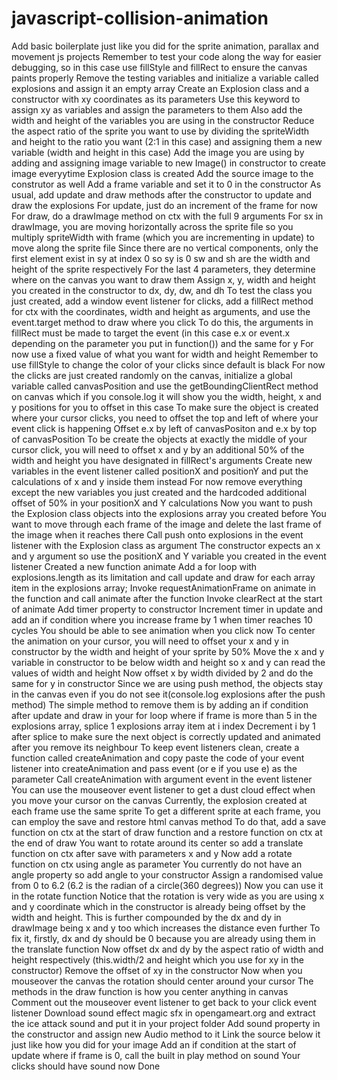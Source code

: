 # javascript-collision-animation

Add basic boilerplate just like you did for the sprite animation, parallax and movement js projects
Remember to test your code along the way for easier debugging, so in this case use fillStyle and fillRect to ensure the canvas paints properly
Remove the testing variables and initialize a variable called explosions and assign it an empty array
Create an Explosion class and a constructor with xy coordinates as its parameters
Use this keyword to assign xy as variables and assign the parameters to them
Also add the width and height of the variables you are using in the constructor
Reduce the aspect ratio of the sprite you want to use by dividing the spriteWidth and height to the ratio you want (2:1 in this case) and assigning them a new variable (width and height in this case)
Add the image you are using by adding and assigning image variable to new Image() in constructor to create image everyytime Explosion class is created
Add the source image to the construtor as well
Add a frame variable and set it to 0 in the constructor
As usual, add update and draw methods after the constructor to update and draw the explosions
For update, just do an increment of the frame for now
For draw, do a drawImage method on ctx with the full 9 arguments
For sx in drawImage, you are moving horizontally across the sprite file so you multiply spriteWidth with frame (which you are incrementing in update) to move along the sprite file
Since there are no vertical components, only the first element exist in sy at index 0 so sy is 0
sw and sh are the width and height of the sprite respectively
For the last 4 parameters, they determine where on the canvas you want to draw them
Assign x, y, width and height you created in the constructor to dx, dy, dw, and dh
To test the class you just created, add a window event listener for clicks, add a fillRect method for ctx with the coordinates, width and height as arguments, and use the event.target method to draw where you click
To do this, the arguments in fillRect must be made to target the event (in this case e.x or event.x depending on the parameter you put in function()) and the same for y
For now use a fixed value of what you want for width and height
Remember to use fillStyle to change the color of your clicks since default is black
For now the clicks are just created randomly on the canvas, initialize a global variable called canvasPosition and use the getBoundingClientRect method on canvas which if you console.log it will show you the width, height, x and y positions for you to offset in this case
To make sure the object is created where your cursor clicks, you need to offset the top and left of where your event click is happening
Offset e.x by left of canvasPositon and e.x by top of canvasPosition
To be create the objects at exactly the middle of your cursor click, you will need to offset x and y by an additional 50% of the width and height you have designated in fillRect's arguments
Create new variables in the event listener called positionX and positionY and put the calculations of x and y inside them instead
For now remove everything except the new variables you just created and the hardcoded additional offset of 50% in your positionX and Y calculations
Now you want to push the Explosion class objects into the explosions array you created before
You want to move through each frame of the image and delete the last frame of the image when it reaches there
Call push onto explosions in the event listener with the Explosion class as argument
The constructor expects an x and y argument so use the positionX and Y variable you created in the event listener
Created a new function animate
Add a for loop with explosions.length as its limitation and call update and draw for each array item in the explosions array;
Invoke requestAnimationFrame on animate in the function and call animate after the function
Invoke clearRect at the start of animate
Add timer property to constructor
Increment timer in update and add an if condition where you increase frame by 1 when timer reaches 10 cycles
You should be able to see animation when you click now
To center the animation on your cursor, you will need to offset your x and y in constructor by the width and height of your sprite by 50%
Move the x and y variable in constructor to be below width and height so x and y can read the values of width and height
Now offset x by width divided by 2 and do the same for y in constructor
Since we are using push method, the objects stay in the canvas even if you do not see it(console.log explosions after the push method)
The simple method to remove them is by adding an if condition after update and draw in your for loop where if frame is more than 5 in the explosions array, splice 1 explosions array item at i index
Decrement i by 1 after splice to make sure the next object is correctly updated and animated after you remove its neighbour
To keep event listeners clean, create a function called createAnimation and copy paste the code of your event listener into createAnimation and pass event (or e if you use e) as the parameter
Call createAnimation with argument event in the event listener
You can use the mouseover event listener to get a dust cloud effect when you move your cursor on the canvas
Currently, the explosion created at each frame use the same sprite
To get a different sprite at each frame, you can employ the save and restore html canvas method
To do that, add a save function on ctx at the start of draw function and a restore function on ctx at the end of draw
You want to rotate around its center so add a translate function on ctx after save with parameters x and y
Now add a rotate function on ctx using angle as parameter
You currently do not have an angle property so add angle to your constructor
Assign a randomised value from 0 to 6.2 (6.2 is the radian of a circle(360 degrees))
Now you can use it in the rotate function
Notice that the rotation is very wide as you are using x and y coordinate which in the constructor is already being offset by the width and height. This is further compounded by the dx and dy in drawImage being x and y too which increases the distance even further
To fix it, firstly, dx and dy should be 0 because you are already using them in the translate function
Now offset dx and dy by the aspect ratio of width and height respectively (this.width/2 and height which you use for xy in the constructor)
Remove the offset of xy in the constructor
Now when you mouseover the canvas the rotation should center around your cursor
The methods in the draw function is how you center anything in canvas
Comment out the mouseover event listener to get back to your click event listener
Download sound effect magic sfx in opengameart.org and extract the ice attack sound and put it in your project folder
Add sound property in the constructor and assign new Audio method to it
Link the source below it just like how you did for your image
Add an if condition at the start of update where if frame is 0, call the built in play method on sound
Your clicks should have sound now
Done
